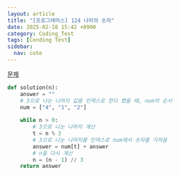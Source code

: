 ```yaml
---
layout: article
title: "[프로그래머스] 124 나라의 숫자"
date: 2025-02-18 15:42 +0900
category: Coding_Test
tags: [Conding Test]
sidebar:
  nav: cote
---
```

[문제](https://school.programmers.co.kr/learn/courses/30/lessons/12899)
```python
def solution(n):
    answer = ""
    # 3으로 나눈 나머지 값을 인덱스로 한다 했을 때, num의 순서
    num = ["4", "1", "2"]  
    
    while n > 0:
        # 3으로 나눈 나머지 계산
        t = n % 3
        # 3으로 나눈 나머지를 인덱스로 num에서 숫자를 가져옴
        answer = num[t] + answer
        # n을 다시 계산
        n = (n - 1) // 3  
    return answer

```